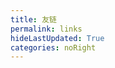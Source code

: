 ```yaml
---
title: 友链
permalink: links
hideLastUpdated: True
categories: noRight
---
```


<template>
  <div>
    <h3>友链</h3>
    <p>
      请按照格式申请友链，并确保你的网站已经添加本站为友链，友链申请方式：发送邮件到 270750933@qq.com。格式如下：
      <div style="border: 1px solid #f3f3f3; border-radius: 3px; padding: 2rem; font-weight: 600;">
        "title": "作者名称",<br>
        "avatar": "个人头像",<br>
        "site": "跳转的网址",<br>
        "description": "一句话表达自己"
      </div>
    </p>
    <br>
    <div class="my-links">
        <el-card class="link-card" shadow="hover" v-for="link in links">
          <img class="link-card__avatar" :src="link.avatar" alt="头像未加载"/>
          <h3 class="link-card__title">{{ link.title }}</h3>
          <p>{{ link.description }}</p>
          <a :href="link.site" target="_blank">
            <el-button class="link-card__button" round>去看看 🚀
          </el-button></a>
        </el-card>
        <el-card class="link-card" shadow="hover">
          欢迎互加友链😎
        </el-card>
    </div>
    <valine></valine>
  </div>
</template>

<script>
import Valine from '@theme/components/Valine.vue'

export default {
  components: { Valine },
  data() {
    return {
      links: [
        {
          "title": "朱昆鹏（站长）",
          "avatar": "http://notes.itzkp.com/avatar.jpg",
          "site": "https://notes.itzkp.com",
          "description": "对代码的追求是一种生活方式"
        }
      ]
    }
  }
}
</script>

<style lang="stylus" scoped>
.my-links
    display flex
    flex-wrap wrap

    .link-card
      width 13rem
      margin 1rem 1rem 1rem 0
      display flex
      justify-content center

      h3
        text-align center

      p
        text-align center

      &__avatar
        display block
        width 6rem
        height 6rem
        margin 0 auto
        border-radius:50%;
        border 4px solid #f4f4f4

      &__button
        margin 0 auto
        display: block

      &:hover
        transform:rotate(-1deg);
        text-decoration none
        
@media (max-width: $MQMobile)
  .my-links
    flex-direction column
    .link-card
      width: auto;
      margin: 1rem 0;
</style>
